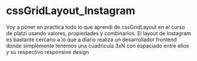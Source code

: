 # cssGridLayout_Instagram
Voy a poner en practica todo lo que aprendi de cssGridLayout en el curso de platzi usando valores, propiedades y combinarlos. El layout de Instagram es bastante cercano a lo que a diario realiza un desarrollador frontend donde simplemente tenemos una cuadricula 3xN con espaciado entre ellos y su respectivo responsive design 
